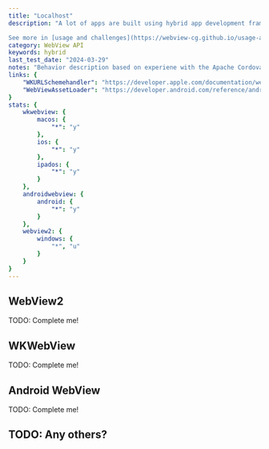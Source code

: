 ```yaml
---
title: "Localhost"
description: "A lot of apps are built using hybrid app development frameworks that use one big WebView for providing app developers a native wrapper and some plugins for their Web app. The web content is often bundled and served within the native app. For a couple of reasons using the `file:` protocol to access web content is no longer an option and WebViews provide APIs to host content.

See more in [usage and challenges](https://webview-cg.github.io/usage-and-challenges/#the-origin-in-a-webview-for-locally-hosted-content)."
category: WebView API
keywords: hybrid
last_test_date: "2024-03-29"
notes: "Behavior description based on experiene with the Apache Cordova app framework"
links: {
    "WKURLSchemehandler": "https://developer.apple.com/documentation/webkit/wkurlschemehandler",
    "WebViewAssetLoader": "https://developer.android.com/reference/androidx/webkit/WebViewAssetLoader"
}
stats: {
    wkwebview: {
		macos: {
			"*": "y"
		},
		ios: {
			"*": "y"
		},
        ipados: {
            "*": "y"
        }
	},
    androidwebview: {
        android: {
            "*": "y"
        }
    },
    webview2: {
        windows: {
            "*", "u"
        }
    }
}
---
```


## WebView2

TODO: Complete me!

## WKWebView

TODO: Complete me!

## Android WebView

TODO: Complete me!

## TODO: Any others?
